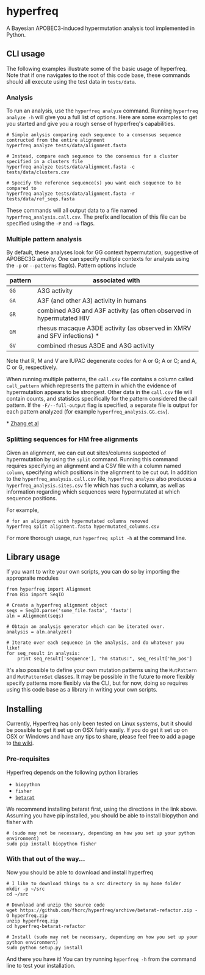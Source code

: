 # hyperfreq

A Bayesian APOBEC3-induced hypermutation analysis tool implemented in Python.


## CLI usage

The following examples illustrate some of the basic usage of hyperfreq.
Note that if one navigates to the root of this code base, these commands should all execute using the test data in `tests/data`.

### Analysis

To run an analysis, use the `hyperfreq analyze` command.
Running `hyperfreq analyze -h` will give you a full list of options.
Here are some examples to get you started and give you a rough sense of hyperfreq's capabilities.

    # Simple anlysis comparing each sequence to a consensus sequence contructed from the entire alignment
    hyperfreq analyze tests/data/alignment.fasta

    # Instead, compare each sequence to the consensus for a cluster specified in a clusters file
    hyperfreq analyze tests/data/alignment.fasta -c tests/data/clusters.csv

    # Specify the reference sequence(s) you want each sequence to be compared to
    hyperfreq analyze tests/data/alignment.fasta -r tests/data/ref_seqs.fasta

These commands will all output data to a file named `hyperfreq_analysis.call.csv`.
The prefix and location of this file can be specified using the `-P` and `-o` flags.

### Multiple pattern analysis

By default, these analyses look for GG context hypermutation, suggestive of APOBEC3G activity.
One can specify multiple contexts for analysis using the `-p` or `--patterns` flag(s).
Pattern options include

 **pattern** | **associated with**
------------ | ------------------------------------------------------------------------
        `GG` | A3G activity
        `GA` | A3F (and other A3) activity in humans
        `GR` | combined A3G and A3F activity (as often observed in hypermutated HIV
        `GM` | rhesus macaque A3DE activity (as observed in XMRV and SFV infections) \*
        `GV` | combined rhesus A3DE and A3G activity

Note that R, M and V are IUPAC degenerate codes for A or G; A or C; and A, C or G, respectively.

When running multiple patterns, the `call.csv` file contains a column called `call_pattern` which represents the pattern in which the evidence of hypermutation appears to be strongest.
Other data in the `call.csv` file will contain counts, and statistics specifically for the pattern considered the call pattern.
If the `-F/--full-output` flag is specified, a separate file is output for each pattern analyzed (for example `hyperfreq_analysis.GG.csv`).

\* [Zhang et al](http://www.sciencedirect.com/science/article/pii/S0042682211004375)

   
### Splitting sequences for HM free alignments

Given an alignment, we can cut out sites/columns suspected of hypermutation by using the `split` command.
Running this command requires specifying an alignment and a CSV file with a column named `column`, specifying which positions in the alignment to be cut out.
In addition to the `hyperfreq_analysis.call.csv` file, `hyperfreq analyze` also produces a `hyperfreq_analysis.sites.csv` file which has such a column, as well as information regarding which sequences were hypermutated at which sequence positions.

For example,

    # for an alignment with hypermutated columns removed
    hyperfreq split alignment.fasta hypermutated_columns.csv

For more thorough usage, run `hyperfreq split -h` at the command line.


## Library usage

If you want to write your own scripts, you can do so by importing the appropraite modules

    from hyperfreq import Alignment
    from Bio import SeqIO

    # Create a hyperfreq alignment object
    seqs = SeqIO.parse('some_file.fasta', 'fasta')
    aln = Alignment(seqs)

    # Obtain an analysis generator which can be iterated over.
    analysis = aln.analyze()

    # Iterate over each sequence in the analysis, and do whatever you like!
    for seq_result in analysis:
        print seq_result['sequence'], "hm status:", seq_result['hm_pos']

It's also possible to define your own mutation patterns using the `MutPattern` and `MutPatternSet` classes.
It may be possible in the future to more flexibly specify patterns more flexibly via the CLI, but for now, doing so requires using this code base as a library in writing your own scripts.


## Installing

Currently, Hyperfreq has only been tested on Linux systems, but it should be possible to get it set up on OSX fairly easily.
If you do get it set up on OSX or Windows and have any tips to share, please feel free to add a page to [the wiki](https://github.com/fhcrc/hyperfreq/wiki).

### Pre-requisites

Hyperfreq depends on the following python libraries

* `biopython`
* `fisher`
* [`betarat`](https://github.com/fhcrc/betarat)

We recommend installing betarat first, using the directions in the link above.
Assuming you have pip installed, you should be able to install biopython and fisher with

    # (sudo may not be necessary, depending on how you set up your python environment)
    sudo pip install biopython fisher

### With that out of the way...

Now you should be able to download and install hyperfreq

    # I like to download things to a src directory in my home folder
    mkdir -p ~/src
    cd ~/src

    # Download and unzip the source code
    wget https://github.com/fhcrc/hyperfreq/archive/betarat-refactor.zip -O hyperfreq.zip
    unzip hyperfreq.zip
    cd hyperfreq-betarat-refactor

    # Install (sudo may not be necessary, depending on how you set up your python environment)
    sudo python setup.py install

And there you have it!
You can try running `hyperfreq -h` from the command line to test your installation.

